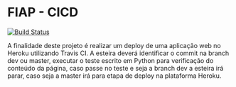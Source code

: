 # FIAP - CICD

[![Build Status](https://travis-ci.com/CaeirOps/fiap-cicd.svg?branch=master)](https://travis-ci.com/CaeirOps/fiap-cicd)

A finalidade deste projeto é realizar um deploy de uma aplicação web no Heroku utilizando Travis CI.
A esteira deverá identificar o commit na branch dev ou master, executar o teste escrito em Python para verificação do conteúdo da página, caso passe no teste e seja a branch dev a esteira irá parar, caso seja a master irá para etapa de deploy na plataforma Heroku.
